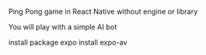Ping Pong game in React Native without engine or library

You will play with a simple AI bot

install package
    expo install expo-av